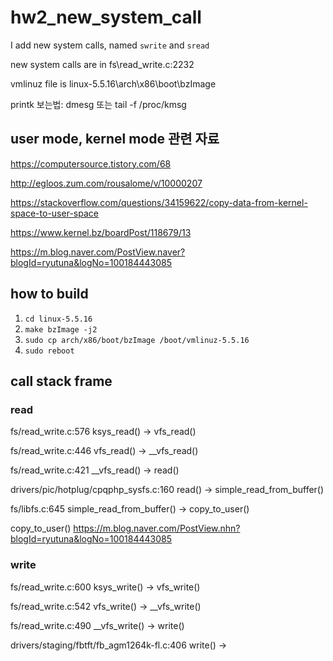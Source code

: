 # hw2_new_system_call

I add new system calls, named `swrite` and `sread`

new system calls are in fs\read_write.c:2232

vmlinuz file is linux-5.5.16\arch\x86\boot\bzImage




printk 보는법: dmesg 또는 tail -f /proc/kmsg

## user mode, kernel mode 관련 자료

https://computersource.tistory.com/68

http://egloos.zum.com/rousalome/v/10000207

https://stackoverflow.com/questions/34159622/copy-data-from-kernel-space-to-user-space

https://www.kernel.bz/boardPost/118679/13

https://m.blog.naver.com/PostView.naver?blogId=ryutuna&logNo=100184443085


## how to build

1. `cd linux-5.5.16`
2. `make bzImage -j2`
3. `sudo cp arch/x86/boot/bzImage /boot/vmlinuz-5.5.16`
4. `sudo reboot`


## call stack frame

### read

fs/read_write.c:576 ksys_read() -> vfs_read()

fs/read_write.c:446 vfs_read() -> __vfs_read()

fs/read_write.c:421 __vfs_read() -> read()

drivers/pic/hotplug/cpqphp_sysfs.c:160 read() -> simple_read_from_buffer()

fs/libfs.c:645 simple_read_from_buffer() -> copy_to_user()


copy_to_user()
https://m.blog.naver.com/PostView.nhn?blogId=ryutuna&logNo=100184443085



### write

fs/read_write.c:600 ksys_write() -> vfs_write()

fs/read_write.c:542 vfs_write() -> __vfs_write()

fs/read_write.c:490 __vfs_write() -> write()

drivers/staging/fbtft/fb_agm1264k-fl.c:406 write() -> 


